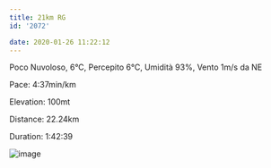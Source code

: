 ```yaml
---
title: 21km RG
id: '2072'

date: 2020-01-26 11:22:12
---
```


Poco Nuvoloso, 6°C, Percepito 6°C, Umidità 93%, Vento 1m/s da NE

Pace: 4:37min/km

Elevation: 100mt

Distance: 22.24km

Duration: 1:42:39

![image](/images/2021/08/20200126-activity-image_hu232ae72053b773d6d965d211445239d1_82920_700x0_resize_q75_box.jpg)

<!-- ![image](/images/2021/08/20200126-activity-map_hua7e141258e55653304c4c9c3cbed9dcd_88018_700x0_resize_box_3.png) -->
